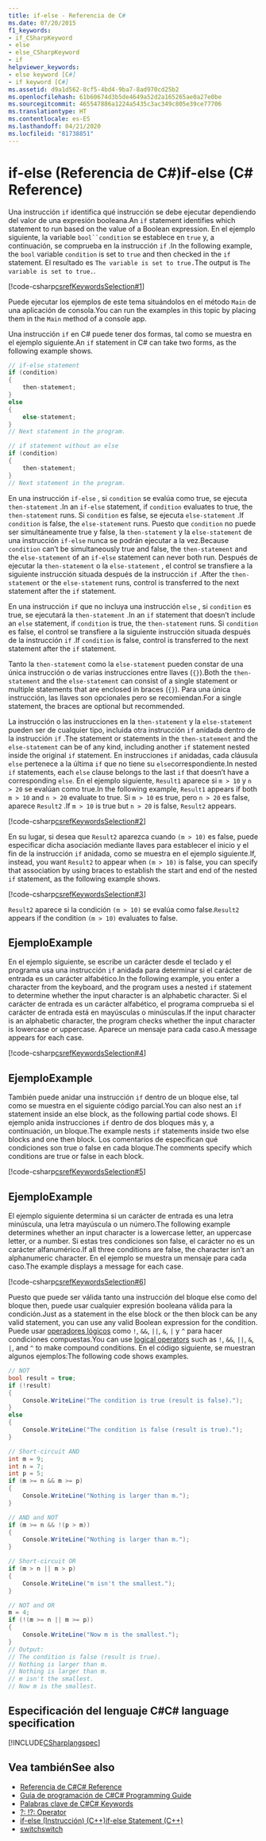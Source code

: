 ```yaml
---
title: if-else - Referencia de C#
ms.date: 07/20/2015
f1_keywords:
- if_CSharpKeyword
- else
- else_CSharpKeyword
- if
helpviewer_keywords:
- else keyword [C#]
- if keyword [C#]
ms.assetid: d9a1d562-8cf5-4bd4-9ba7-8ad970cd25b2
ms.openlocfilehash: 61b60674d3b5de4649a52d2a165265ae0a27e0be
ms.sourcegitcommit: 465547886a1224a5435c3ac349c805e39ce77706
ms.translationtype: HT
ms.contentlocale: es-ES
ms.lasthandoff: 04/21/2020
ms.locfileid: "81738851"
---
```

# <a name="if-else-c-reference"></a><span data-ttu-id="8ec39-102">if-else (Referencia de C#)</span><span class="sxs-lookup"><span data-stu-id="8ec39-102">if-else (C# Reference)</span></span>

<span data-ttu-id="8ec39-103">Una instrucción `if` identifica qué instrucción se debe ejecutar dependiendo del valor de una expresión booleana.</span><span class="sxs-lookup"><span data-stu-id="8ec39-103">An `if` statement identifies which statement to run based on the value of a Boolean expression.</span></span> <span data-ttu-id="8ec39-104">En el ejemplo siguiente, la variable `bool``condition` se establece en `true` y, a continuación, se comprueba en la instrucción `if` .</span><span class="sxs-lookup"><span data-stu-id="8ec39-104">In the following example, the `bool` variable `condition` is set to `true` and then checked in the `if` statement.</span></span> <span data-ttu-id="8ec39-105">El resultado es `The variable is set to true.`</span><span class="sxs-lookup"><span data-stu-id="8ec39-105">The output is `The variable is set to true.`.</span></span>

[!code-csharp[csrefKeywordsSelection#1](~/samples/snippets/csharp/VS_Snippets_VBCSharp/csrefKeywordsSelection/CS/csrefKeywordsSelection.cs#1)]

<span data-ttu-id="8ec39-106">Puede ejecutar los ejemplos de este tema situándolos en el método `Main` de una aplicación de consola.</span><span class="sxs-lookup"><span data-stu-id="8ec39-106">You can run the examples in this topic by placing them in the `Main` method of a console app.</span></span>

<span data-ttu-id="8ec39-107">Una instrucción `if` en C# puede tener dos formas, tal como se muestra en el ejemplo siguiente.</span><span class="sxs-lookup"><span data-stu-id="8ec39-107">An `if` statement in C# can take two forms, as the following example shows.</span></span>

```csharp
// if-else statement
if (condition)
{
    then-statement;
}
else
{
    else-statement;
}
// Next statement in the program.

// if statement without an else
if (condition)
{
    then-statement;
}
// Next statement in the program.
```

<span data-ttu-id="8ec39-108">En una instrucción `if-else` , si `condition` se evalúa como true, se ejecuta `then-statement` .</span><span class="sxs-lookup"><span data-stu-id="8ec39-108">In an `if-else` statement, if `condition` evaluates to true, the `then-statement` runs.</span></span> <span data-ttu-id="8ec39-109">Si `condition` es false, se ejecuta `else-statement` .</span><span class="sxs-lookup"><span data-stu-id="8ec39-109">If `condition` is false, the `else-statement` runs.</span></span> <span data-ttu-id="8ec39-110">Puesto que `condition` no puede ser simultáneamente true y false, la `then-statement` y la `else-statement` de una instrucción `if-else` nunca se podrán ejecutar a la vez.</span><span class="sxs-lookup"><span data-stu-id="8ec39-110">Because `condition` can’t be simultaneously true and false, the `then-statement` and the `else-statement` of an `if-else` statement can never both run.</span></span> <span data-ttu-id="8ec39-111">Después de ejecutar la `then-statement` o la `else-statement` , el control se transfiere a la siguiente instrucción situada después de la instrucción `if` .</span><span class="sxs-lookup"><span data-stu-id="8ec39-111">After the `then-statement` or the `else-statement` runs, control is transferred to the next statement after the `if` statement.</span></span>

<span data-ttu-id="8ec39-112">En una instrucción `if` que no incluya una instrucción `else` , si `condition` es true, se ejecutará la `then-statement` .</span><span class="sxs-lookup"><span data-stu-id="8ec39-112">In an `if` statement that doesn’t include an `else` statement, if `condition` is true, the `then-statement` runs.</span></span> <span data-ttu-id="8ec39-113">Si `condition` es false, el control se transfiere a la siguiente instrucción situada después de la instrucción `if` .</span><span class="sxs-lookup"><span data-stu-id="8ec39-113">If `condition` is false, control is transferred to the next statement after the `if` statement.</span></span>

<span data-ttu-id="8ec39-114">Tanto la `then-statement` como la `else-statement` pueden constar de una única instrucción o de varias instrucciones entre llaves (`{}`).</span><span class="sxs-lookup"><span data-stu-id="8ec39-114">Both the `then-statement` and the `else-statement` can consist of a single statement or multiple statements that are enclosed in braces (`{}`).</span></span> <span data-ttu-id="8ec39-115">Para una única instrucción, las llaves son opcionales pero se recomiendan.</span><span class="sxs-lookup"><span data-stu-id="8ec39-115">For a single statement, the braces are optional but recommended.</span></span>

<span data-ttu-id="8ec39-116">La instrucción o las instrucciones en la `then-statement` y la `else-statement` pueden ser de cualquier tipo, incluida otra instrucción `if` anidada dentro de la instrucción `if` .</span><span class="sxs-lookup"><span data-stu-id="8ec39-116">The statement or statements in the `then-statement` and the `else-statement` can be of any kind, including another `if` statement nested inside the original `if` statement.</span></span> <span data-ttu-id="8ec39-117">En instrucciones `if` anidadas, cada cláusula `else` pertenece a la última `if` que no tiene su `else`correspondiente.</span><span class="sxs-lookup"><span data-stu-id="8ec39-117">In nested `if` statements, each `else` clause belongs to the last `if` that doesn’t have a corresponding `else`.</span></span> <span data-ttu-id="8ec39-118">En el ejemplo siguiente, `Result1` aparece si `m > 10` y `n > 20` se evalúan como true.</span><span class="sxs-lookup"><span data-stu-id="8ec39-118">In the following example, `Result1` appears if both `m > 10` and `n > 20` evaluate to true.</span></span> <span data-ttu-id="8ec39-119">Si `m > 10` es true, pero `n > 20` es false, aparece `Result2` .</span><span class="sxs-lookup"><span data-stu-id="8ec39-119">If `m > 10` is true but `n > 20` is false, `Result2` appears.</span></span>

[!code-csharp[csrefKeywordsSelection#2](~/samples/snippets/csharp/VS_Snippets_VBCSharp/csrefKeywordsSelection/CS/csrefKeywordsSelection.cs#2)]

<span data-ttu-id="8ec39-120">En su lugar, si desea que `Result2` aparezca cuando `(m > 10)` es false, puede especificar dicha asociación mediante llaves para establecer el inicio y el fin de la instrucción `if` anidada, como se muestra en el ejemplo siguiente.</span><span class="sxs-lookup"><span data-stu-id="8ec39-120">If, instead, you want `Result2` to appear when `(m > 10)` is false, you can specify that association by using braces to establish the start and end of the nested `if` statement, as the following example shows.</span></span>

[!code-csharp[csrefKeywordsSelection#3](~/samples/snippets/csharp/VS_Snippets_VBCSharp/csrefKeywordsSelection/CS/csrefKeywordsSelection.cs#3)]

<span data-ttu-id="8ec39-121">`Result2` aparece si la condición `(m > 10)` se evalúa como false.</span><span class="sxs-lookup"><span data-stu-id="8ec39-121">`Result2` appears if the condition `(m > 10)` evaluates to false.</span></span>

## <a name="example"></a><span data-ttu-id="8ec39-122">Ejemplo</span><span class="sxs-lookup"><span data-stu-id="8ec39-122">Example</span></span>

<span data-ttu-id="8ec39-123">En el ejemplo siguiente, se escribe un carácter desde el teclado y el programa usa una instrucción `if` anidada para determinar si el carácter de entrada es un carácter alfabético.</span><span class="sxs-lookup"><span data-stu-id="8ec39-123">In the following example, you enter a character from the keyboard, and the program uses a nested `if` statement to determine whether the input character is an alphabetic character.</span></span> <span data-ttu-id="8ec39-124">Si el carácter de entrada es un carácter alfabético, el programa comprueba si el carácter de entrada está en mayúsculas o minúsculas.</span><span class="sxs-lookup"><span data-stu-id="8ec39-124">If the input character is an alphabetic character, the program checks whether the input character is lowercase or uppercase.</span></span> <span data-ttu-id="8ec39-125">Aparece un mensaje para cada caso.</span><span class="sxs-lookup"><span data-stu-id="8ec39-125">A message appears for each case.</span></span>

[!code-csharp[csrefKeywordsSelection#4](~/samples/snippets/csharp/VS_Snippets_VBCSharp/csrefKeywordsSelection/CS/csrefKeywordsSelection.cs#4)]

## <a name="example"></a><span data-ttu-id="8ec39-126">Ejemplo</span><span class="sxs-lookup"><span data-stu-id="8ec39-126">Example</span></span>

<span data-ttu-id="8ec39-127">También puede anidar una instrucción `if` dentro de un bloque else, tal como se muestra en el siguiente código parcial.</span><span class="sxs-lookup"><span data-stu-id="8ec39-127">You can also nest an `if` statement inside an else block, as the following partial code shows.</span></span> <span data-ttu-id="8ec39-128">El ejemplo anida instrucciones `if` dentro de dos bloques más y, a continuación, un bloque.</span><span class="sxs-lookup"><span data-stu-id="8ec39-128">The example nests `if` statements inside two else blocks and one then block.</span></span> <span data-ttu-id="8ec39-129">Los comentarios de especifican qué condiciones son true o false en cada bloque.</span><span class="sxs-lookup"><span data-stu-id="8ec39-129">The comments specify which conditions are true or false in each block.</span></span>

[!code-csharp[csrefKeywordsSelection#5](~/samples/snippets/csharp/VS_Snippets_VBCSharp/csrefKeywordsSelection/CS/csrefKeywordsSelection.cs#5)]

## <a name="example"></a><span data-ttu-id="8ec39-130">Ejemplo</span><span class="sxs-lookup"><span data-stu-id="8ec39-130">Example</span></span>

<span data-ttu-id="8ec39-131">El ejemplo siguiente determina si un carácter de entrada es una letra minúscula, una letra mayúscula o un número.</span><span class="sxs-lookup"><span data-stu-id="8ec39-131">The following example determines whether an input character is a lowercase letter, an uppercase letter, or a number.</span></span> <span data-ttu-id="8ec39-132">Si estas tres condiciones son false, el carácter no es un carácter alfanumérico.</span><span class="sxs-lookup"><span data-stu-id="8ec39-132">If all three conditions are false, the character isn’t an alphanumeric character.</span></span> <span data-ttu-id="8ec39-133">En el ejemplo se muestra un mensaje para cada caso.</span><span class="sxs-lookup"><span data-stu-id="8ec39-133">The example displays a message for each case.</span></span>

[!code-csharp[csrefKeywordsSelection#6](~/samples/snippets/csharp/VS_Snippets_VBCSharp/csrefKeywordsSelection/CS/csrefKeywordsSelection.cs#6)]

<span data-ttu-id="8ec39-134">Puesto que puede ser válida tanto una instrucción del bloque else como del bloque then, puede usar cualquier expresión booleana válida para la condición.</span><span class="sxs-lookup"><span data-stu-id="8ec39-134">Just as a statement in the else block or the then block can be any valid statement, you can use any valid Boolean expression for the condition.</span></span> <span data-ttu-id="8ec39-135">Puede usar [operadores lógicos](../operators/boolean-logical-operators.md) como `!`, `&&`, `||`, `&`, `|` y `^` para hacer condiciones compuestas.</span><span class="sxs-lookup"><span data-stu-id="8ec39-135">You can use [logical operators](../operators/boolean-logical-operators.md) such as `!`, `&&`, `||`, `&`, `|`, and `^` to make compound conditions.</span></span> <span data-ttu-id="8ec39-136">En el código siguiente, se muestran algunos ejemplos:</span><span class="sxs-lookup"><span data-stu-id="8ec39-136">The following code shows examples.</span></span>

```csharp
// NOT
bool result = true;
if (!result)
{
    Console.WriteLine("The condition is true (result is false).");
}
else
{
    Console.WriteLine("The condition is false (result is true).");
}

// Short-circuit AND
int m = 9;
int n = 7;
int p = 5;
if (m >= n && m >= p)
{
    Console.WriteLine("Nothing is larger than m.");
}

// AND and NOT
if (m >= n && !(p > m))
{
    Console.WriteLine("Nothing is larger than m.");
}

// Short-circuit OR
if (m > n || m > p)
{
    Console.WriteLine("m isn't the smallest.");
}

// NOT and OR
m = 4;
if (!(m >= n || m >= p))
{
    Console.WriteLine("Now m is the smallest.");
}
// Output:
// The condition is false (result is true).
// Nothing is larger than m.
// Nothing is larger than m.
// m isn't the smallest.
// Now m is the smallest.
```

## <a name="c-language-specification"></a><span data-ttu-id="8ec39-137">Especificación del lenguaje C#</span><span class="sxs-lookup"><span data-stu-id="8ec39-137">C# language specification</span></span>

[!INCLUDE[CSharplangspec](~/includes/csharplangspec-md.md)]

## <a name="see-also"></a><span data-ttu-id="8ec39-138">Vea también</span><span class="sxs-lookup"><span data-stu-id="8ec39-138">See also</span></span>

- [<span data-ttu-id="8ec39-139">Referencia de C#</span><span class="sxs-lookup"><span data-stu-id="8ec39-139">C# Reference</span></span>](../index.md)
- [<span data-ttu-id="8ec39-140">Guía de programación de C#</span><span class="sxs-lookup"><span data-stu-id="8ec39-140">C# Programming Guide</span></span>](../../programming-guide/index.md)
- [<span data-ttu-id="8ec39-141">Palabras clave de C#</span><span class="sxs-lookup"><span data-stu-id="8ec39-141">C# Keywords</span></span>](index.md)
- [<span data-ttu-id="8ec39-142">?: !</span><span class="sxs-lookup"><span data-stu-id="8ec39-142">?: Operator</span></span>](../operators/conditional-operator.md)
- [<span data-ttu-id="8ec39-143">if-else (Instrucción) (C++)</span><span class="sxs-lookup"><span data-stu-id="8ec39-143">if-else Statement (C++)</span></span>](/cpp/cpp/if-else-statement-cpp)
- [<span data-ttu-id="8ec39-144">switch</span><span class="sxs-lookup"><span data-stu-id="8ec39-144">switch</span></span>](switch.md)
